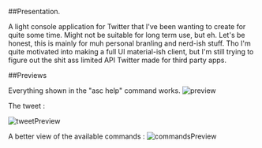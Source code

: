 ##Presentation.

A light console application for Twitter that I've been wanting to create for quite some time. Might not be suitable for long term use, but eh. Let's be honest, this is mainly for muh personal branling and nerd-ish stuff.
Tho I'm quite motivated into making a full UI material-ish client, but I'm still trying to figure out the shit ass limited API Twitter made for third party apps.

##Previews

Everything shown in the "asc help" command works.
![preview](http://i.imgur.com/S3oWy9m.gif)

The tweet :

![tweetPreview](http://i.imgur.com/oVzNx0M.png#center)

A better view of the available commands :
![commandsPreview](http://i.imgur.com/bhuk9Qp.png)